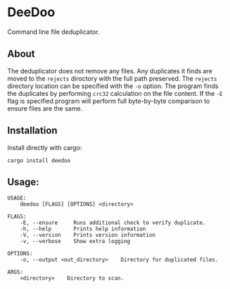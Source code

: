 # DeeDoo

Command line file deduplicator.

## About

The deduplicator does not remove any files. Any duplicates it finds are moved to the `rejects` diroctory with the full path preserved. The `rejects` directory location can be specified with the `-o` option. The program finds the duplicates by performing `crc32` calculation on the file content. If the `-E` flag is specified program will perform full byte-by-byte comparison to ensure files are the same. 

## Installation
Install directly with cargo:

``` shell
cargo install deedoo
```

## Usage:
``` shell
USAGE:
    deedoo [FLAGS] [OPTIONS] <directory>

FLAGS:
    -E, --ensure     Runs additional check to verify duplicate.
    -h, --help       Prints help information
    -V, --version    Prints version information
    -v, --verbose    Show extra logging

OPTIONS:
    -o, --output <out_directory>    Directory for duplicated files.

ARGS:
    <directory>    Directory to scan.
```

